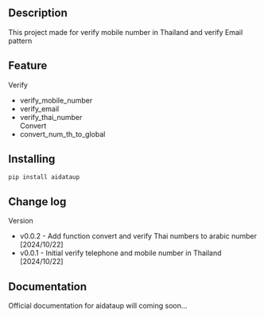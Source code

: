 Description 
-------------
 This project made for verify mobile number in Thailand and verify Email pattern

Feature 
-------------
Verify
- verify_mobile_number
- verify_email
- verify_thai_number
<br>Convert
- convert_num_th_to_global

Installing
----------
    pip install aidataup

Change log 
-------------
Version
- v0.0.2 - Add function convert and verify Thai numbers to arabic number [2024/10/22]
- v0.0.1 - Initial verify telephone and mobile number in Thailand [2024/10/22]

Documentation
-------------
Official documentation for aidataup will coming soon...


